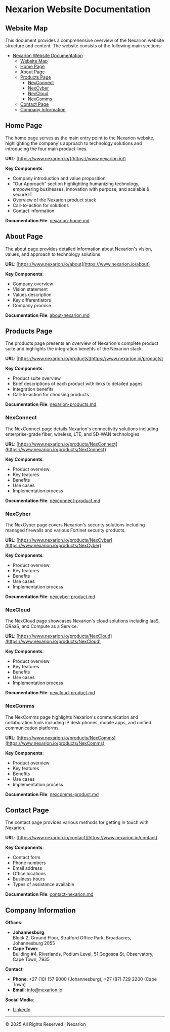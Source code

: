 # Nexarion Website Documentation

## Website Map

This document provides a comprehensive overview of the Nexarion website
structure and content. The website consists of the following main
sections:

- [Nexarion Website Documentation](#nexarion-website-documentation)
  - [Website Map](#website-map)
  - [Home Page](#home-page)
  - [About Page](#about-page)
  - [Products Page](#products-page)
    - [NexConnect](#nexconnect)
    - [NexCyber](#nexcyber)
    - [NexCloud](#nexcloud)
    - [NexComms](#nexcomms)
  - [Contact Page](#contact-page)
  - [Company Information](#company-information)

## Home Page

The home page serves as the main entry point to the Nexarion website,
highlighting the company's approach to technology solutions and introducing
the four main product lines.

**URL**: [https://www.nexarion.io/](https://www.nexarion.io/)

**Key Components**:

- Company introduction and value proposition
- "Our Approach" section highlighting humanizing technology,
  empowering businesses, innovation with purpose, and scalable &
  secure IT
- Overview of the Nexarion product stack
- Call-to-action for solutions
- Contact information

**Documentation File**: [nexarion-home.md](./nexarion-home.md)

## About Page

The about page provides detailed information about Nexarion's vision,
values, and approach to technology solutions.

**URL**: [https://www.nexarion.io/about](https://www.nexarion.io/about)

**Key Components**:

- Company overview
- Vision statement
- Values description
- Key differentiators
- Company promise

**Documentation File**: [about-nexarion.md](./about-nexarion.md)

## Products Page

The products page presents an overview of Nexarion's complete product suite
and highlights the integration benefits of the Nexarion stack.

**URL**: [https://www.nexarion.io/products](https://www.nexarion.io/products)

**Key Components**:

- Product suite overview
- Brief descriptions of each product with links to detailed pages
- Integration benefits
- Call-to-action for choosing products

**Documentation File**: [nexarion-products.md](./nexarion-products.md)

### NexConnect

The NexConnect page details Nexarion's connectivity solutions including
enterprise-grade fiber, wireless, LTE, and SD-WAN technologies.

**URL**: [https://www.nexarion.io/products/NexConnect](https://www.nexarion.io/products/NexConnect)

**Key Components**:

- Product overview
- Key features
- Benefits
- Use cases
- Implementation process

**Documentation File**: [nexconnect-product.md](./nexconnect-product.md)

### NexCyber

The NexCyber page covers Nexarion's security solutions including
managed firewalls and various Fortinet security products.

**URL**: [https://www.nexarion.io/products/NexCyber](https://www.nexarion.io/products/NexCyber)

**Key Components**:

- Product overview
- Key features
- Benefits
- Use cases
- Implementation process

**Documentation File**: [nexcyber-product.md](./nexcyber-product.md)

### NexCloud

The NexCloud page showcases Nexarion's cloud solutions including IaaS,
DRaaS, and Compute as a Service.

**URL**: [https://www.nexarion.io/products/NexCloud](https://www.nexarion.io/products/NexCloud)

**Key Components**:

- Product overview
- Key features
- Benefits
- Use cases
- Implementation process

**Documentation File**: [nexcloud-product.md](./nexcloud-product.md)

### NexComms

The NexComms page highlights Nexarion's communication and collaboration
tools including IP desk phones, mobile apps, and unified communication
platforms.

**URL**: [https://www.nexarion.io/products/NexComms](https://www.nexarion.io/products/NexComms)

**Key Components**:

- Product overview
- Key features
- Benefits
- Use cases
- Implementation process

**Documentation File**: [nexcomms-product.md](./nexcomms-product.md)

## Contact Page

The contact page provides various methods for getting in touch with Nexarion.

**URL**: [https://www.nexarion.io/contact](https://www.nexarion.io/contact)

**Key Components**:

- Contact form
- Phone numbers
- Email address
- Office locations
- Business hours
- Types of assistance available

**Documentation File**: [contact-nexarion.md](./contact-nexarion.md)

## Company Information

**Offices**:

- **Johannesburg**:  
  Block 2, Ground Floor, Stratford Office Park, Broadacres,  
  Johannesburg 2055
- **Cape Town**:  
  Building #4, Riverlands, Podium Level, 51 Gogosoa St, Observatory,  
  Cape Town, 7935

**Contact**:

- **Phone**: +27 (10) 157 9000 (Johannesburg), +27 (87) 729 2200 (Cape Town)
- **Email**: [info@nexarion.io](mailto:info@nexarion.io)

**Social Media**:

- [LinkedIn](https://www.linkedin.com/company/nexarion-io)

---

© 2025 All Rights Reserved | Nexarion
